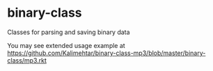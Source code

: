 binary-class
============

Classes for parsing and saving binary data

You may see extended usage example at https://github.com/Kalimehtar/binary-class-mp3/blob/master/binary-class/mp3.rkt
